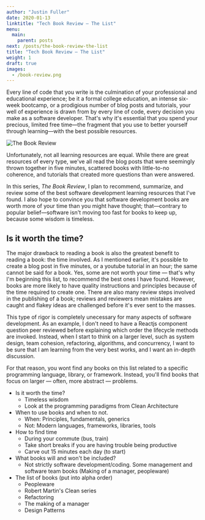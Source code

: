 ```yaml
---
author: "Justin Fuller"
date: 2020-01-13
linktitle: "Tech Book Review — The List"
menu:
  main:
    parent: posts
next: /posts/the-book-review-the-list
title: "Tech Book Review — The List"
weight: 1
draft: true
images:
  - /book-review.png
---
```


Every line of code that you write is the culmination of your professional and educational experience; be it a formal college education, an intense six-week bootcamp, or a prodigious number of blog posts and tutorials, your well of experience is drawn from by every line of code, every decision you make as a software developer. That's why it's essential that you spend your precious, limited free time—the fragment that you use to better yourself through learning—with the best possible resources.

<!--more-->

![The Book Review](/book-review.png)

Unfortunately, not all learning resources are equal. While there are great resources of every type, we've all read the blog posts that were seemingly thrown together in five minutes, scattered books with little-to-no coherence, and tutorials that created more questions than were answered. 

In this series, _The Book Review_, I plan to recommend, summarize, and review some of the best software development learning resources that I've found. I also hope to convince you that software development books are worth more of your time than you might have thought; that—contrary to popular belief—software isn't moving too fast for books to keep up, because some wisdom is timeless.

## Is it worth the time?

The major drawback to reading a book is also the greatest benefit to reading a book: the time involved. As I mentioned earlier, it's possible to create a blog post in five minutes, or a youtube tutorial in an hour; the same cannot be said for a book. Yes, some are not worth your time — that's why I'm beginning this list, to recommend the best ones I have found. However, books are more likely to have quality instructions and principles because of the time required to create one. There are also many review steps involved in the publishing of a book; reviews and reviewers mean mistakes are caught and flakey ideas are challenged before it's ever sent to the masses.

This type of rigor is completely unecessary for many aspects of software development. As an example, I don't need to have a Reactjs component question peer reviewed before explaining which order the lifecycle methods are invoked. Instead, when I start to think on a larger level, such as system design, team cohesion, refactoring, algorithms, and concurrency, I want to be sure that I am learning from the very best works, and I want an in-depth discussion.

For that reason, you wont find any books on this list related to a specific programming language, library, or framework. Instead, you'll find books that focus on larger — often, more abstract — problems.

* Is it worth the time?
  * Timeless wisdom
  * Look at the programming paradigms from Clean Architecture
* When to use books and when to not.
  * When: Principles, fundamentals, generics
  * Not: Modern languages, frameworks, libraries, tools
* How to find time
  * During your commute (bus, train)
  * Take short breaks if you are having trouble being productive
  * Carve out 15 minutes each day (to start)
* What books will and won't be included?
  * Not strictly software development/coding. Some management and software team books (Making of a manager, peopleware)
* The list of books (put into alpha order)
  * Peopleware
  * Robert Martin's Clean series
  * Refactoring
  * The making of a manager
  * Design Patterns
